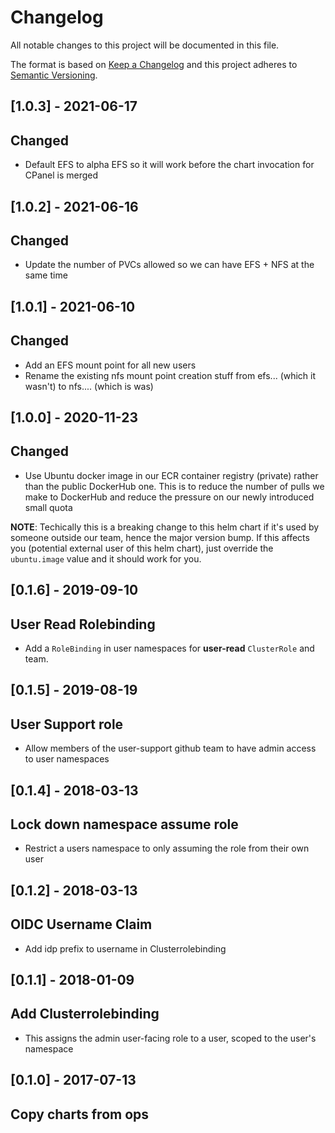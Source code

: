 # Changelog
All notable changes to this project will be documented in this file.

The format is based on [Keep a Changelog](http://keepachangelog.com/en/1.0.0/)
and this project adheres to [Semantic Versioning](http://semver.org/spec/v2.0.0.html).


## [1.0.3] - 2021-06-17
## Changed
- Default EFS to alpha EFS so it will work before the chart invocation for CPanel is merged

## [1.0.2] - 2021-06-16
## Changed
- Update the number of PVCs allowed so we can have EFS + NFS at the same time

## [1.0.1] - 2021-06-10
## Changed
- Add an EFS mount point for all new users
- Rename the existing nfs mount point creation stuff from efs... (which it wasn't) to nfs.... (which is was)

## [1.0.0] - 2020-11-23
## Changed
- Use Ubuntu docker image in our ECR container registry (private) rather than
  the public DockerHub one. This is to reduce the number of pulls we make
  to DockerHub and reduce the pressure on our newly introduced small quota

**NOTE**: Techically this is a breaking change to this helm chart if it's
used by someone outside our team, hence the major version bump.
If this affects you (potential external user of this helm chart), just
override the `ubuntu.image` value and it should work for you.


## [0.1.6] - 2019-09-10
## User Read Rolebinding
- Add a `RoleBinding` in user namespaces for __user-read__ `ClusterRole` and team.


## [0.1.5] - 2019-08-19
## User Support role
- Allow members of the user-support github team to have admin access to user namespaces


## [0.1.4] - 2018-03-13
## Lock down namespace assume role
- Restrict a users namespace to only assuming the role from their own user


## [0.1.2] - 2018-03-13
## OIDC Username Claim
- Add idp prefix to username in Clusterrolebinding


## [0.1.1] - 2018-01-09
## Add Clusterrolebinding
- This assigns the admin user-facing role to a user, scoped to the user's namespace


## [0.1.0] - 2017-07-13
## Copy charts from ops
